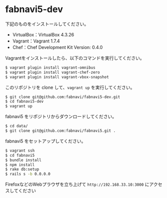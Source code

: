 # fabnavi5-dev

下記のものをインストールしてください。

* VirtualBox：VirtualBox 4.3.26
* Vagrant：Vagrant 1.7.4
* Chef：Chef Development Kit Version: 0.4.0

Vagrantをインストールしたら、以下のコマンドを実行してください。
```sh
$ vagrant plugin install vagrant-omnibus
$ vagrant plugin install vagrant-chef-zero
$ vagrant plugin install vagrant-vbox-snapshot
```

このリポジトリを clone して、`vagrant up` を実行してください。
```sh
$ git clone git@github.com:fabnavi/fabnavi5-dev.git
$ cd fabnavi5-dev
$ vagrant up
```

fabnavi5 をリポジトリからダウンロードしてください。
```sh
$ cd data/
$ git clone git@github.com:fabnavi/fabnavi5.git .
```

fabnavi5 をセットアップしてください。
```sh
$ vagrant ssh
$ cd fabnavi5
$ bundle install
$ npm install
$ rake db:setup
$ rails s -b 0.0.0.0
```

FirefoxなどのWebプラウザを立ち上げて
``` http://192.168.33.10:3000 ```
にアクセスしてください
